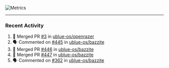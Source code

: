 ![Metrics](https://metrics.lecoq.io/KyleGospo?template=classic&base=header%2C%20activity%2C%20community%2C%20repositories%2C%20metadata&base.indepth=false&base.hireable=false&base.skip=false&config.timezone=America%2FLos_Angeles)

---
### Recent Activity
<!--START_SECTION:activity-->
1. 🎉 Merged PR [#3](https://github.com/ublue-os/openrazer/pull/3) in [ublue-os/openrazer](https://github.com/ublue-os/openrazer)
2. 🗣 Commented on [#445](https://github.com/ublue-os/bazzite/issues/445#issuecomment-1765955630) in [ublue-os/bazzite](https://github.com/ublue-os/bazzite)
3. 🎉 Merged PR [#446](https://github.com/ublue-os/bazzite/pull/446) in [ublue-os/bazzite](https://github.com/ublue-os/bazzite)
4. 🎉 Merged PR [#447](https://github.com/ublue-os/bazzite/pull/447) in [ublue-os/bazzite](https://github.com/ublue-os/bazzite)
5. 🗣 Commented on [#362](https://github.com/ublue-os/bazzite/issues/362#issuecomment-1765512176) in [ublue-os/bazzite](https://github.com/ublue-os/bazzite)
<!--END_SECTION:activity-->
